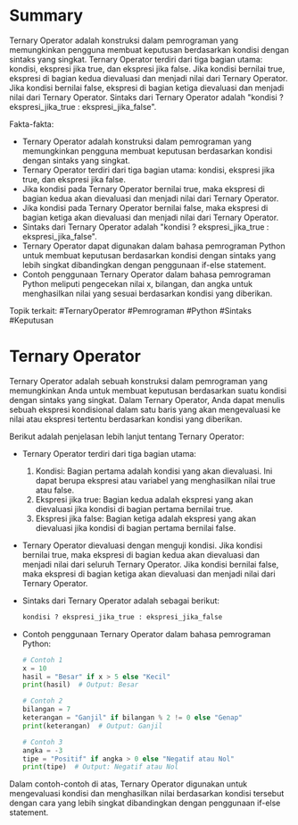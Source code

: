 # Summary

Ternary Operator adalah konstruksi dalam pemrograman yang memungkinkan pengguna membuat keputusan berdasarkan kondisi dengan sintaks yang singkat. Ternary Operator terdiri dari tiga bagian utama: kondisi, ekspresi jika true, dan ekspresi jika false. Jika kondisi bernilai true, ekspresi di bagian kedua dievaluasi dan menjadi nilai dari Ternary Operator. Jika kondisi bernilai false, ekspresi di bagian ketiga dievaluasi dan menjadi nilai dari Ternary Operator. Sintaks dari Ternary Operator adalah "kondisi ? ekspresi_jika_true : ekspresi_jika_false". 

Fakta-fakta:

- Ternary Operator adalah konstruksi dalam pemrograman yang memungkinkan pengguna membuat keputusan berdasarkan kondisi dengan sintaks yang singkat.
- Ternary Operator terdiri dari tiga bagian utama: kondisi, ekspresi jika true, dan ekspresi jika false.
- Jika kondisi pada Ternary Operator bernilai true, maka ekspresi di bagian kedua akan dievaluasi dan menjadi nilai dari Ternary Operator.
- Jika kondisi pada Ternary Operator bernilai false, maka ekspresi di bagian ketiga akan dievaluasi dan menjadi nilai dari Ternary Operator.
- Sintaks dari Ternary Operator adalah "kondisi ? ekspresi_jika_true : ekspresi_jika_false".
- Ternary Operator dapat digunakan dalam bahasa pemrograman Python untuk membuat keputusan berdasarkan kondisi dengan sintaks yang lebih singkat dibandingkan dengan penggunaan if-else statement.
- Contoh penggunaan Ternary Operator dalam bahasa pemrograman Python meliputi pengecekan nilai x, bilangan, dan angka untuk menghasilkan nilai yang sesuai berdasarkan kondisi yang diberikan.

Topik terkait: 
#TernaryOperator #Pemrograman #Python #Sintaks #Keputusan

# Ternary Operator

Ternary Operator adalah sebuah konstruksi dalam pemrograman yang memungkinkan Anda untuk membuat keputusan berdasarkan suatu kondisi dengan sintaks yang singkat. Dalam Ternary Operator, Anda dapat menulis sebuah ekspresi kondisional dalam satu baris yang akan mengevaluasi ke nilai atau ekspresi tertentu berdasarkan kondisi yang diberikan.

Berikut adalah penjelasan lebih lanjut tentang Ternary Operator:

- Ternary Operator terdiri dari tiga bagian utama:
  1. Kondisi: Bagian pertama adalah kondisi yang akan dievaluasi. Ini dapat berupa ekspresi atau variabel yang menghasilkan nilai true atau false.
  2. Ekspresi jika true: Bagian kedua adalah ekspresi yang akan dievaluasi jika kondisi di bagian pertama bernilai true.
  3. Ekspresi jika false: Bagian ketiga adalah ekspresi yang akan dievaluasi jika kondisi di bagian pertama bernilai false.

- Ternary Operator dievaluasi dengan menguji kondisi. Jika kondisi bernilai true, maka ekspresi di bagian kedua akan dievaluasi dan menjadi nilai dari seluruh Ternary Operator. Jika kondisi bernilai false, maka ekspresi di bagian ketiga akan dievaluasi dan menjadi nilai dari Ternary Operator.

- Sintaks dari Ternary Operator adalah sebagai berikut:
  ```python
  kondisi ? ekspresi_jika_true : ekspresi_jika_false
  ```

- Contoh penggunaan Ternary Operator dalam bahasa pemrograman Python:
  ```python
  # Contoh 1
  x = 10
  hasil = "Besar" if x > 5 else "Kecil"
  print(hasil)  # Output: Besar

  # Contoh 2
  bilangan = 7
  keterangan = "Ganjil" if bilangan % 2 != 0 else "Genap"
  print(keterangan)  # Output: Ganjil

  # Contoh 3
  angka = -3
  tipe = "Positif" if angka > 0 else "Negatif atau Nol"
  print(tipe)  # Output: Negatif atau Nol
  ```

Dalam contoh-contoh di atas, Ternary Operator digunakan untuk mengevaluasi kondisi dan menghasilkan nilai berdasarkan kondisi tersebut dengan cara yang lebih singkat dibandingkan dengan penggunaan if-else statement.